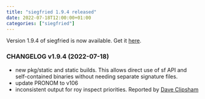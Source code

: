 ```yaml
---
title: "siegfried 1.9.4 released"
date: 2022-07-18T12:00:00+01:00
categories: ["siegfried"]
---
```


Version 1.9.4 of siegfried is now available. Get it [here](/siegfried).

### CHANGELOG v1.9.4 (2022-07-18)

- new pkg/static and static builds. This allows direct use of sf API and self-contained binaries without needing separate signature files.
- update PRONOM to v106
- inconsistent output for roy inspect priorities. Reported by [Dave Clipsham](https://github.com/richardlehane/siegfried/issues/192)